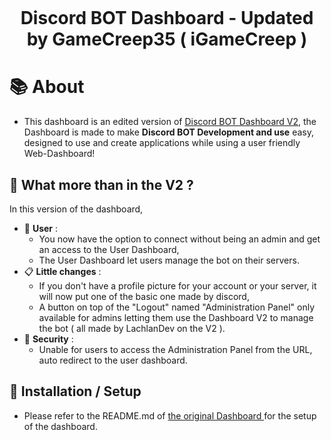 <h1 align="center">
    <br>
    <p>Discord BOT Dashboard - Updated by GameCreep35 ( iGameCreep )</p>
</h1>

# 📚 About
* This dashboard is an edited version of <a href="https://github.com/LachlanDev/Discord-BOT-Dashboard-V2" target="_blank">Discord BOT Dashboard V2</a>, the Dashboard is made to make **Discord BOT Development and use** easy, designed to use and create applications while using a user friendly Web-Dashboard!

## 🧰 What more than in the V2 ?
In this version of the dashboard, 
* 🧑 **User** :
    * You now have the option to connect without being an admin and get an access to the User Dashboard, 
    * The User Dashboard let users manage the bot on their servers.
* 📋 **Little changes** :
    * If you don't have a profile picture for your account or your server, it will now put one of the basic one made by discord,
    * A button on top of the "Logout" named "Administration Panel" only available for admins letting them use the Dashboard V2 to manage the bot ( all made by         LachlanDev on the V2 ).
* 🔐 **Security** : 
    * Unable for users to access the Administration Panel from the URL, auto redirect to the user dashboard. 


## 🚀 Installation / Setup
* Please refer to the README.md of <a href="https://github.com/LachlanDev/Discord-BOT-Dashboard-V2" target="_blank">the original Dashboard </a> for the setup of the dashboard. 
